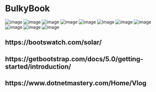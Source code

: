 # BulkyBook
![image](https://user-images.githubusercontent.com/94780400/152375628-75ff2391-b5e5-43ab-86a6-60daeb61b472.png)
![image](https://user-images.githubusercontent.com/94780400/152472249-982aaa84-80ae-40b2-b42c-80fd71580dc8.png)
![image](https://user-images.githubusercontent.com/94780400/152472643-e915ab86-642b-4309-b7ba-8e942255f85a.png)
![image](https://user-images.githubusercontent.com/94780400/152551562-23586394-74c7-4a18-b6ca-1f64a3229bc0.png)
![image](https://user-images.githubusercontent.com/94780400/152551607-17e6975c-0530-48cd-820c-968d0ff4f792.png)
![image](https://user-images.githubusercontent.com/94780400/152646043-3bd56f36-fa5c-41f5-aa7d-78184a904bb7.png)
![image](https://user-images.githubusercontent.com/94780400/152646706-6b318c91-4171-4de8-a93f-57ce12be77fb.png)
![image](https://user-images.githubusercontent.com/94780400/152647020-065aded1-1af4-47a9-9923-fa621dfaa987.png)
![image](https://user-images.githubusercontent.com/94780400/152647860-cc48af94-ca6d-458d-a277-63cb1214b5d4.png)
![image](https://user-images.githubusercontent.com/94780400/152688803-db104f61-2bf3-4993-a37c-dea717c7898f.png)
![image](https://user-images.githubusercontent.com/94780400/152688809-ebbe6eb8-2462-4dcd-8e91-297556f4a423.png)






<h2>https://bootswatch.com/solar/</h2>
<h2>https://getbootstrap.com/docs/5.0/getting-started/introduction/</h2>
<h2>https://www.dotnetmastery.com/Home/Vlog</h2>
